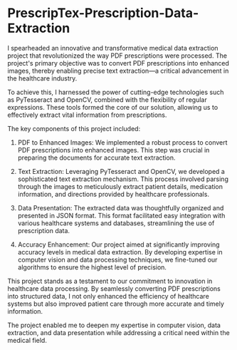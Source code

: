 # PrescripTex-Prescription-Data-Extraction

I spearheaded an innovative and transformative medical data extraction project that revolutionized the way PDF prescriptions were processed. The project's primary objective was to convert PDF prescriptions into enhanced images, thereby enabling precise text extraction—a critical advancement in the healthcare industry.

To achieve this, I harnessed the power of cutting-edge technologies such as PyTesseract and OpenCV, combined with the flexibility of regular expressions. These tools formed the core of our solution, allowing us to effectively extract vital information from prescriptions.

The key components of this project included:

1. PDF to Enhanced Images: We implemented a robust process to convert PDF prescriptions into enhanced images. This step was crucial in preparing the documents for accurate text extraction.

2. Text Extraction: Leveraging PyTesseract and OpenCV, we developed a sophisticated text extraction mechanism. This process involved parsing through the images to meticulously extract patient details, medication information, and directions provided by healthcare professionals.

3. Data Presentation: The extracted data was thoughtfully organized and presented in JSON format. This format facilitated easy integration with various healthcare systems and databases, streamlining the use of prescription data.

4. Accuracy Enhancement: Our project aimed at significantly improving accuracy levels in medical data extraction. By developing expertise in computer vision and data processing techniques, we fine-tuned our algorithms to ensure the highest level of precision.

This project stands as a testament to our commitment to innovation in healthcare data processing. By seamlessly converting PDF prescriptions into structured data, I not only enhanced the efficiency of healthcare systems but also improved patient care through more accurate and timely information.

The project enabled me to deepen my expertise in computer vision, data extraction, and data presentation while addressing a critical need within the medical field. 
